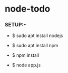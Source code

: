 # node-todo

### SETUP:-
- $ sudo apt install nodejs

- $ sudo apt install npm

- $ npm install

- $ node app.js

